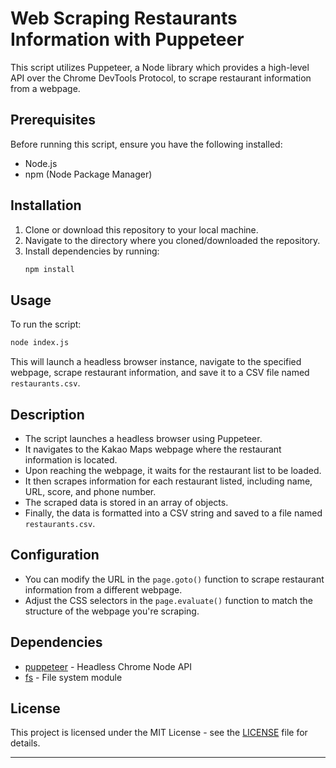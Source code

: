 # Web Scraping Restaurants Information with Puppeteer

This script utilizes Puppeteer, a Node library which provides a high-level API over the Chrome DevTools Protocol, to scrape restaurant information from a webpage.

## Prerequisites

Before running this script, ensure you have the following installed:

- Node.js
- npm (Node Package Manager)

## Installation

1. Clone or download this repository to your local machine.
2. Navigate to the directory where you cloned/downloaded the repository.
3. Install dependencies by running:
   ```bash
   npm install
   ```

## Usage

To run the script:

```bash
node index.js
```

This will launch a headless browser instance, navigate to the specified webpage, scrape restaurant information, and save it to a CSV file named `restaurants.csv`.

## Description

- The script launches a headless browser using Puppeteer.
- It navigates to the Kakao Maps webpage where the restaurant information is located.
- Upon reaching the webpage, it waits for the restaurant list to be loaded.
- It then scrapes information for each restaurant listed, including name, URL, score, and phone number.
- The scraped data is stored in an array of objects.
- Finally, the data is formatted into a CSV string and saved to a file named `restaurants.csv`.

## Configuration

- You can modify the URL in the `page.goto()` function to scrape restaurant information from a different webpage.
- Adjust the CSS selectors in the `page.evaluate()` function to match the structure of the webpage you're scraping.

## Dependencies

- [puppeteer](https://www.npmjs.com/package/puppeteer) - Headless Chrome Node API
- [fs](https://nodejs.org/api/fs.html) - File system module

## License

This project is licensed under the MIT License - see the [LICENSE](LICENSE) file for details.

---